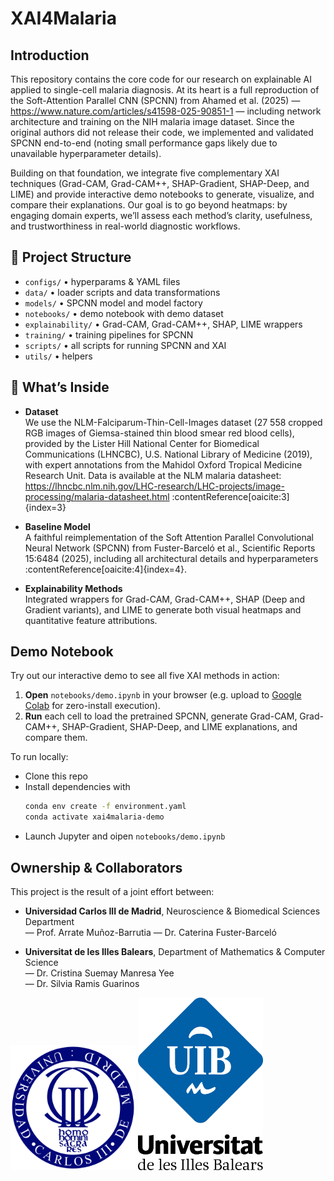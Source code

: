 # XAI4Malaria
## Introduction

This repository contains the core code for our research on explainable AI applied to single-cell malaria diagnosis. At its heart is a full reproduction of the Soft-Attention Parallel CNN (SPCNN) from Ahamed et al. (2025) — https://www.nature.com/articles/s41598-025-90851-1 — including network architecture and training on the NIH malaria image dataset. Since the original authors did not release their code, we implemented and validated SPCNN end-to-end (noting small performance gaps likely due to unavailable hyperparameter details).

Building on that foundation, we integrate five complementary XAI techniques (Grad-CAM, Grad-CAM++, SHAP-Gradient, SHAP-Deep, and LIME) and provide interactive demo notebooks to generate, visualize, and compare their explanations. Our goal is to go beyond heatmaps: by engaging domain experts, we’ll assess each method’s clarity, usefulness, and trustworthiness in real-world diagnostic workflows.


## 📁 Project Structure  
- `configs/` • hyperparams & YAML files  
- `data/` • loader scripts and data transformations  
- `models/` • SPCNN model and model factory 
- `notebooks/` • demo notebook with demo dataset
- `explainability/` • Grad-CAM, Grad-CAM++, SHAP, LIME wrappers  
- `training/` • training pipelines for SPCNN
- `scripts/` • all scripts for running SPCNN and XAI
- `utils/` • helpers  


## 🎯 What’s Inside

- **Dataset**  
  We use the NLM-Falciparum-Thin-Cell-Images dataset (27 558 cropped RGB images of Giemsa-stained thin blood smear red blood cells), provided by the Lister Hill National Center for Biomedical Communications (LHNCBC), U.S. National Library of Medicine (2019), with expert annotations from the Mahidol Oxford Tropical Medicine Research Unit. Data is available at the NLM malaria datasheet: https://lhncbc.nlm.nih.gov/LHC-research/LHC-projects/image-processing/malaria-datasheet.html :contentReference[oaicite:3]{index=3}

- **Baseline Model**  
  A faithful reimplementation of the Soft Attention Parallel Convolutional Neural Network (SPCNN) from Fuster-Barceló et al., Scientific Reports 15:6484 (2025), including all architectural details and hyperparameters :contentReference[oaicite:4]{index=4}.


- **Explainability Methods**  
  Integrated wrappers for Grad-CAM, Grad-CAM++, SHAP (Deep and Gradient variants), and LIME to generate both visual heatmaps and quantitative feature attributions.

## Demo Notebook

Try out our interactive demo to see all five XAI methods in action:

1. **Open** `notebooks/demo.ipynb` in your browser (e.g. upload to [Google Colab](https://colab.research.google.com/) for zero-install execution).  
2. **Run** each cell to load the pretrained SPCNN, generate Grad-CAM, Grad-CAM++, SHAP-Gradient, SHAP-Deep, and LIME explanations, and compare them.  

To run locally:

- Clone this repo  
- Install dependencies with  
  ```bash
  conda env create -f environment.yaml
  conda activate xai4malaria-demo
  ```
- Launch Jupyter and oipen `notebooks/demo.ipynb`

## Ownership & Collaborators

This project is the result of a joint effort between:

- **Universidad Carlos III de Madrid**, Neuroscience & Biomedical Sciences Department  
  — Prof. Arrate Muñoz-Barrutia
  — Dr. Caterina Fuster-Barceló  

- **Universitat de les Illes Balears**, Department of Mathematics & Computer Science  
  — Dr. Cristina Suemay Manresa Yee  
  — Dr. Silvia Ramis Guarinos  

<p float="left">
  <img src="utils/logos/Logo_UC3M.png" alt="UC3M logo" width="200" />
  <img src="utils/logos/Logo_UIB_2014.png" alt="UIB logo" width="200" />
</p>

